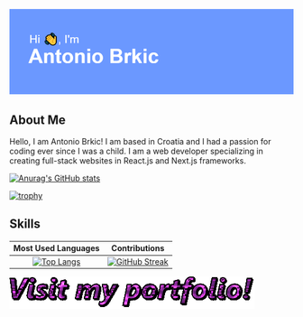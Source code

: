 [![MasterHead](/header.png)](https://github.com/Brkic365)


## About Me

Hello, I am Antonio Brkic! I am based in Croatia and I had a passion for coding ever since I was a child. I am a web developer specializing in creating full-stack websites in React.js and Next.js frameworks.

[![Anurag's GitHub stats](https://github-readme-stats.vercel.app/api?username=Brkic365)](https://github.com/anuraghazra/github-readme-stats)

[![trophy](https://github-profile-trophy.vercel.app/?username=Brkic365&theme=onedark)](https://github.com/ryo-ma/github-profile-trophy)
## Skills

Most Used Languages             |  Contributions
:-------------------------:|:-------------------------:
[![Top Langs](https://github-readme-stats.vercel.app/api/top-langs/?username=anuraghazra)](https://github.com/anuraghazra/github-readme-stats)  |   [![GitHub Streak](https://github-readme-streak-stats.herokuapp.com/?user=Brkic365)](https://git.io/streak-stats)


[![Portfolio](/text.gif)](https://antoniobrkic.vercel.app/)

